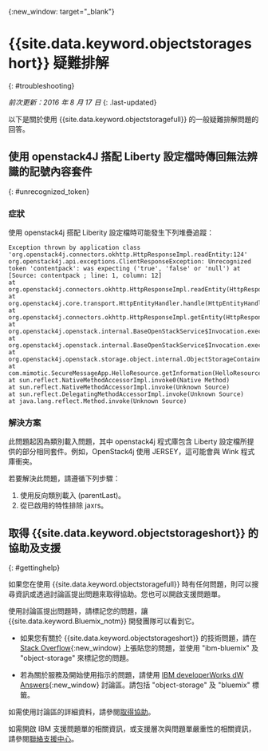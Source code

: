 {:new_window: target="_blank"}

# {{site.data.keyword.objectstorageshort}} 疑難排解
{: #troubleshooting}

*前次更新：2016 年 8 月 17 日*
{: .last-updated}

以下是關於使用 {{site.data.keyword.objectstoragefull}} 的一般疑難排解問題的回答。

## 使用 openstack4J 搭配 Liberty 設定檔時傳回無法辨識的記號內容套件
{: #unrecognized_token}

### 症狀

使用 openstack4j 搭配 Liberity 設定檔時可能發生下列堆疊追蹤：

    Exception thrown by application class 'org.openstack4j.connectors.okhttp.HttpResponseImpl.readEntity:124'
    org.openstack4j.api.exceptions.ClientResponseException: Unrecognized token 'contentpack': was expecting ('true', 'false' or 'null') at [Source: contentpack ; line: 1, column: 12]
    at org.openstack4j.connectors.okhttp.HttpResponseImpl.readEntity(HttpResponseImpl.java:124)
    at org.openstack4j.core.transport.HttpEntityHandler.handle(HttpEntityHandler.java:56)
    at org.openstack4j.connectors.okhttp.HttpResponseImpl.getEntity(HttpResponseImpl.java:68)
    at org.openstack4j.openstack.internal.BaseOpenStackService$Invocation.execute(BaseOpenStackService.java:169)
    at org.openstack4j.openstack.internal.BaseOpenStackService$Invocation.execute(BaseOpenStackService.java:163)
    at org.openstack4j.openstack.storage.object.internal.ObjectStorageContainerServiceImpl.list(ObjectStorageContainerServiceImpl.java:41)
    at com.mimotic.SecureMessageApp.HelloResource.getInformation(HelloResource.java:47)
    at sun.reflect.NativeMethodAccessorImpl.invoke0(Native Method)
    at sun.reflect.NativeMethodAccessorImpl.invoke(Unknown Source)
    at sun.reflect.DelegatingMethodAccessorImpl.invoke(Unknown Source)
    at java.lang.reflect.Method.invoke(Unknown Source)

### 解決方案

此問題起因為類別載入問題，其中 openstack4j 程式庫包含 Liberty 設定檔所提供的部分相同套件。例如，OpenStack4j 使用 JERSEY，這可能會與 Wink 程式庫衝突。

若要解決此問題，請遵循下列步驟：

1. 使用反向類別載入 (parentLast)。
2. 從已啟用的特性排除 jaxrs。

## 取得 {{site.data.keyword.objectstorageshort}} 的協助及支援
{: #gettinghelp}

如果您在使用 {{site.data.keyword.objectstoragefull}} 時有任何問題，則可以搜尋資訊或透過討論區提出問題來取得協助。您也可以開啟支援問題單。

使用討論區提出問題時，請標記您的問題，讓 {{site.data.keyword.Bluemix_notm}} 開發團隊可以看到它。

* 如果您有關於 {{site.data.keyword.objectstorageshort}} 的技術問題，請在 [Stack Overflow](http://stackoverflow.com/search?q=object-storage+ibm-bluemix){:new_window} 上張貼您的問題，並使用 "ibm-bluemix" 及 "object-storage" 來標記您的問題。
<!--Insert the appropriate dW Answers tag for your service for <service_keyword> in URL below:  -->
* 若為關於服務及開始使用指示的問題，請使用 [IBM developerWorks dW Answers](https://developer.ibm.com/answers/topics/object-storage/?smartspace=bluemix){:new_window} 討論區。請包括 "object-storage" 及 "bluemix" 標籤。

如需使用討論區的詳細資料，請參閱[取得協助](https://console.ng.bluemix.net/docs/support/index.html#getting-help)。

如需開啟 IBM 支援問題單的相關資訊，或支援層次與問題單嚴重性的相關資訊，請參閱[聯絡支援中心](https://console.ng.bluemix.net/docs/support/index.html#contacting-support)。
